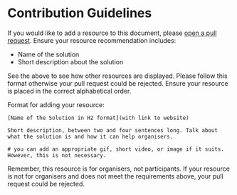 # Contribution Guidelines

If you would like to add a resource to this document, please [open a pull request](https://github.com/Student-Hackathons/hackathon-platform/pulls). Ensure your resource recommendation includes:
- Name of the solution
- Short description about the solution

See the above to see how other resources are displayed. Please follow this format otherwise your pull request could be rejected. Ensure your resource is placed in the correct alphabetical order.

Format for adding your resource:

`[Name of the Solution in H2 format](with link to website)`

`Short description, between two and four sentences long. Talk about what the solution is and how it can help organisers.`

`# you can add an appropriate gif, short video, or image if it suits. However, this is not necessary.`

Remember, this resource is for organisers, not participants. If your resource is not for organisers and does not meet the requirements above, your pull request could be rejected.
